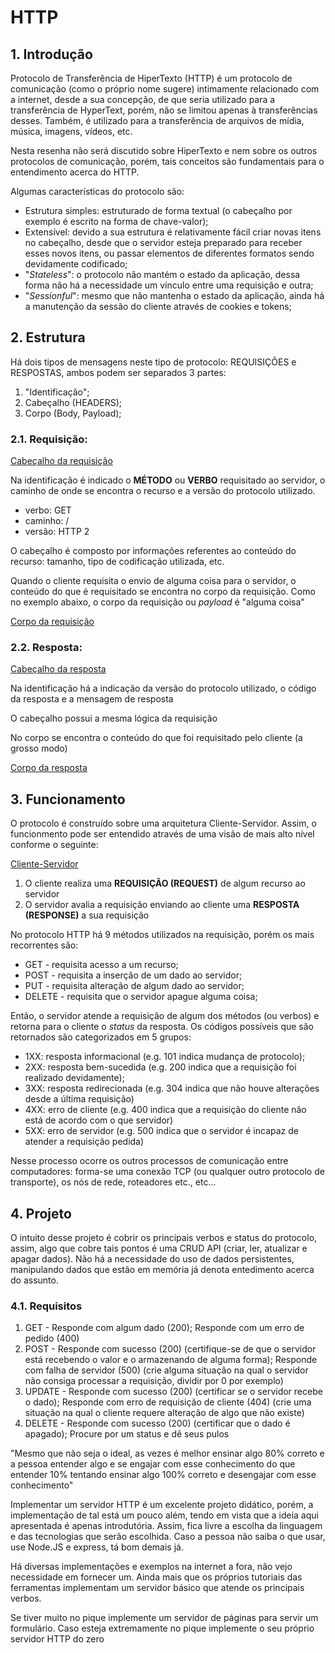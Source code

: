 # HTTP

## 1. Introdução

Protocolo de Transferência de HiperTexto (HTTP) é um protocolo de comunicação (como o próprio nome sugere) intimamente relacionado com a internet, desde a sua concepção, de que seria utilizado para a transferência de HyperText, porém, não se limitou apenas à transferências desses. Também, é utilizado para a transferência de arquivos de mídia, música, imagens, vídeos, etc.

Nesta resenha não será discutido sobre HiperTexto e nem sobre os outros protocolos de comunicação, porém, tais conceitos são fundamentais para o entendimento acerca do HTTP.

Algumas características do protocolo são:

- Estrutura simples: estruturado de forma textual (o cabeçalho por exemplo é escrito na forma de chave-valor);
- Extensível: devido a sua estrutura é relativamente fácil criar novas itens no cabeçalho, desde que o servidor esteja preparado para receber esses novos itens, ou passar elementos de diferentes formatos sendo devidamente codificado;
- "*Stateless*": o protocolo não mantém o estado da aplicação, dessa forma não há a necessidade um vínculo entre uma requisição e outra;
- "*Sessionful*": mesmo que não mantenha o estado da aplicação, ainda há a manutenção da sessão do cliente através de cookies e tokens;
    
## 2. Estrutura

Há dois tipos de mensagens neste tipo de protocolo: REQUISIÇÕES e RESPOSTAS, ambos podem ser separados 3 partes:
1. "Identificação";
2. Cabeçalho (HEADERS);
3. Corpo (Body, Payload);

### 2.1. Requisição:

[Cabeçalho da requisição](./img/request_get.png)

Na identificação é indicado o **MÉTODO** ou **VERBO** requisitado ao servidor, o caminho de onde se encontra o recurso e a versão do protocolo utilizado.
- verbo: GET
- caminho: /
- versão: HTTP 2

O cabeçalho é composto por informações referentes ao conteúdo do recurso: tamanho, tipo de codificação utilizada, etc.

Quando o cliente requisita o envio de alguma coisa para o servidor, o conteúdo do que é requisitado se encontra no corpo da requisição. Como no exemplo abaixo, o corpo da requisição ou *payload* é "alguma coisa"

[Corpo da requisição](./img/request_post.png)

### 2.2. Resposta:

[Cabeçalho da resposta](./img/response_get.png)

Na identificação há a indicação da versão do protocolo utilizado, o código da resposta e a mensagem de resposta

O cabeçalho possui a mesma lógica da requisição

No corpo se encontra o conteúdo do que foi requisitado pelo cliente (a grosso modo)

[Corpo da resposta](./img/response_get_body.png)

## 3. Funcionamento

O protocolo é construído sobre uma arquitetura Cliente-Servidor. Assim, o funcionmento pode ser entendido através de uma visão de mais alto nível conforme o seguinte:

[Cliente-Servidor](./img/cliente_servidor.png)

1. O cliente realiza uma **REQUISIÇÃO (REQUEST)** de algum recurso ao servidor
2. O servidor avalia a requisição enviando ao cliente uma **RESPOSTA (RESPONSE)** a sua
requisição

No protocolo HTTP há 9 métodos utilizados na requisição, porém os mais recorrentes são:
- GET - requisita acesso a um recurso;
- POST - requisita a inserção de um dado ao servidor;
- PUT - requisita alteração de algum dado ao servidor;
- DELETE - requisita que o servidor apague alguma coisa;

Então, o servidor atende a requisição de algum dos métodos (ou verbos) e retorna para o cliente o *status* da resposta. Os códigos possíveis que são retornados são categorizados em 5 grupos:
- 1XX: resposta informacional (e.g. 101 indica mudança de protocolo);
- 2XX: resposta bem-sucedida (e.g. 200 indica que a requisição foi realizado devidamente);
- 3XX: resposta redirecionada (e.g. 304 indica que não houve alterações desde a última requisição)
- 4XX: erro de cliente (e.g. 400 indica que a requisição do cliente não está de acordo com o que servidor)
- 5XX: erro de servidor (e.g. 500 indica que o servidor é incapaz de atender a requisição pedida)

Nesse processo ocorre os outros processos de comunicação entre computadores: forma-se uma conexão TCP (ou qualquer outro protocolo de transporte), os nós de rede, roteadores etc., etc...

## 4. Projeto

O intuito desse projeto é cobrir os principais verbos e status do protocolo, assim, algo que cobre tais pontos é uma CRUD API (criar, ler, atualizar e apagar dados). Não há a necessidade do uso de dados persistentes, manipulando dados que estão em memória já denota entedimento acerca do assunto.

### 4.1. Requisitos

1. GET - Responde com algum dado (200); Responde com um erro de pedido (400)
2. POST - Responde com sucesso (200) (certifique-se de que o servidor está recebendo o valor e o armazenando de alguma forma); Responde com falha de servidor (500) (crie alguma situação na qual o servidor não consiga processar a requisição, dividir por 0 por exemplo)
3. UPDATE - Responde com sucesso (200) (certificar se o servidor recebe o dado); Responde com erro de requisição de cliente (404) (crie uma situação na qual o cliente requere alteração de algo que não existe)
4. DELETE - Responde com sucesso (200) (certificar que o dado é apagado); Procure por um status e dê seus pulos

"Mesmo que não seja o ideal, as vezes é melhor ensinar algo 80% correto e a pessoa entender algo e se engajar com esse conhecimento do que entender 10% tentando ensinar algo 100% correto e desengajar com esse conhecimento"

Implementar um servidor HTTP é um excelente projeto didático, porém, a implementação de tal está um pouco além, tendo em vista que a ideia aqui apresentada é apenas introdutória. Assim, fica livre a escolha da linguagem e das tecnologias que serão escolhida. Caso a pessoa não saiba o que usar, use Node.JS e express, tá bom demais já.

Há diversas implementações e exemplos na internet a fora, não vejo necessidade em fornecer um. Ainda mais que os próprios tutoriais das ferramentas implementam um servidor básico que atende os principais verbos.

Se tiver muito no pique implemente um servidor de páginas para servir um formulário.
Caso esteja extremamente no pique implemente o seu próprio servidor HTTP do zero
